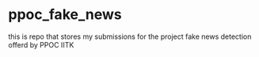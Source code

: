 # ppoc_fake_news
this is repo that stores my submissions for the project fake news detection offerd by PPOC IITK
